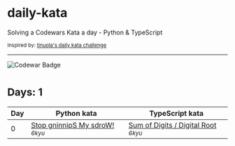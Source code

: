 # daily-kata
Solving a Codewars Kata a day - Python &amp; TypeScript

<sup>Inspired by: [tinuola's daily kata challenge](https://github.com/tinuola/daily-kata-too)</sup>

---

![Codewar Badge](https://www.codewars.com/users/tomasz-jankowski/badges/large)<br>

# <sub>Days: 1</sub><br>

| Day | Python kata | TypeScript kata |
|-----|-------------|-----------------|
| 0 | [Stop gninnipS My sdroW!](https://github.com/tomasz-jankowski/daily-kata/blob/main/python/spin-words.py) <sub>_6kyu_</sub> | [Sum of Digits / Digital Root](https://github.com/tomasz-jankowski/daily-kata/blob/main/typescript/digital-root.ts) <sub>_6kyu_</sub> |
